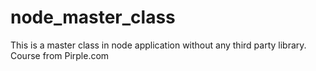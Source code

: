 # node_master_class
This is a master class in node application without any third party library. Course from Pirple.com
